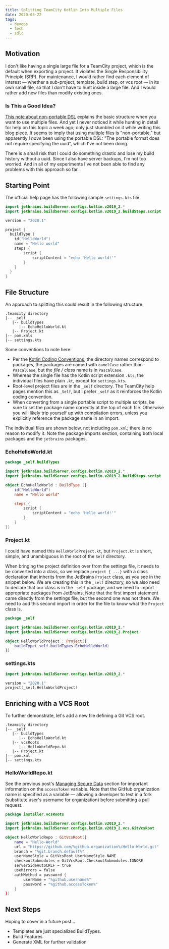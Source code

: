 ```yaml
---
title: Splitting TeamCity Kotlin Into Multiple Files
date: 2020-03-22
tags:
  - devops
  - tech
  - sdlc
---
```


## Motivation

I don't like having a single large file for a TeamCity project, which is the
default when exporting a project. It violates the Single Responsibility
Principle (SRP). For maintenance, I would rather find each element of interest
&mdash; whether a sub-project, template, build step, or vcs root &mdash; in its
own small file, so that I don't have to hunt inside a large file. And I would
rather add new files than modify existing ones.

### Is This a Good Idea?

[This note about non-portable
DSL](https://www.jetbrains.com/help/teamcity/kotlin-dsl.html#KotlinDSL-Non-PortableDSL)
explains the basic structure when you want to use multiple files. And yet I
never noticed it while hunting in detail for help on this topic a week ago; only just
stumbled on it while writing this blog piece. It seems to imply that using
multiple files is "non-portable," but apparently I _have_ been using the
portable DSL: "The portable format does not require specifying the uuid", which
I've not been doing.

There is a small risk that I could do something drastic and lose my build
history without a uuid. Since I also have server backups, I'm not too worried.
And in all of my experiments I've not been able to find any problems with this
approach so far.

## Starting Point

The official help page has the following sample `settings.kts` file:

```kotlin
import jetbrains.buildServer.configs.kotlin.v2019_2.*
import jetbrains.buildServer.configs.kotlin.v2019_2.buildSteps.script

version = "2020.1"

project {
  buildType {
    id("HelloWorld")
    name = "Hello world"
    steps {
        script {
            scriptContent = "echo 'Hello world!'"
        }
    }
  }
}
```

## File Structure

An approach to splitting this could result in the following structure:

```none
.teamcity directory
|-- _self
   |-- buildTypes
      |-- EchoHelloWorld.kt
   |-- Project.kt
|-- pom.xmls
|-- settings.kts
```

Some conventions to note here:

* Per the [Kotlin Coding
  Conventions](https://kotlinlang.org/docs/reference/coding-conventions.html),
  the directory names correspond to packages, the packages are named with
  `camelCase` rather than `PascalCase`, but the _file / class_ name is in
  `PascalCase`.
* Whereas the single file has the Kotlin script extension `.kts`, the individual
  files have plain `.kt`, except for `settings.kts`.
* Root-level project files are in the `_self` directory. The TeamCity help pages
  mention this as `_Self`, but I prefer `_self` as it reinforces the Kotlin
  coding convention.
* When converting from a single portable script to multiple scripts, be sure to
  set the package name correctly at the top of each file. Otherwise you will
  likely trip yourself up with compilation errors, unless you explicitly
  reference the package name in an import.

The individual files are shown below, not including `pom.xml`; there is no
reason to modify it. Note the package imports section, containing both local
packages and the `jetbrains` packages.

### EchoHelloWorld.kt

```kotlin
package _self.buildTypes

import jetbrains.buildServer.configs.kotlin.v2019_2.*
import jetbrains.buildServer.configs.kotlin.v2019_2.buildSteps.script

object EchoHelloWorld : BuildType ({
    id("HelloWorld")
    name = "Hello world"

    steps {
        script {
            scriptContent = "echo 'Hello world!'"
        }
    }
})
```

### Project.kt

I could have named this `HelloWorldProject.kt`, but `Project.kt` is short, simple,
and unambiguous in the root of the `Self` directory.

When bringing the project definition over from the settings file, it needs to be
converted into a class, so we replace `project { ...}` with a class declaration
that inherits from the JetBrains `Project` class, as you see in the snippet
below. We are creating this in the `_self` directory, so we also need to declare
that our class is in the `_self` package, and we need to import appropriate
packages from JetBrains. Note that the first import statement came directly
from the settings file, but the second one was not there. We need to add
this second import in order for the file to know what the `Project` class is.

```kotlin
package _self

import jetbrains.buildServer.configs.kotlin.v2019_2.*
import jetbrains.buildServer.configs.kotlin.v2019_2.Project

object HelloWorldProject : Project({
    buildType(_self.buildTypes.EchoHelloWorld)
})
```

### settings.kts

```kotlin
import jetbrains.buildServer.configs.kotlin.v2019_2.*

version = "2020.1"
project(_self.HelloWorldProject)
```

## Enriching with a VCS Root

To further demonstrate, let's add a new file defining a Git VCS root.

```none
.teamcity directory
|-- _self
   |-- buildTypes
      |-- EchoHelloWorld.kt
   |-- vcsRoots
      |-- HelloWorldRepo.kt
   |-- Project.kt
|-- pom.xml
|-- settings.kts
```

### HelloWorldRepo.kt

See the previous post's [Managing Secure
Data](/archive/2020/03/21/infrastructure-as-code-in-teamcity/#managing-secure-data)
section for important information on the `accessToken` variable. Note that the
GitHub organization name is specified as a variable &mdash; allowing a developer
to test in a fork (substitute user's username for organization) before
submitting a pull request.

```kotlin
package installer.vcsRoots

import jetbrains.buildServer.configs.kotlin.v2019_2.*
import jetbrains.buildServer.configs.kotlin.v2019_2.vcs.GitVcsRoot

object HelloWorldRepo : GitVcsRoot({
    name = "Hello-World"
    url = "https://github.com/%github.organization%/Hello-World.git"
    branch = "%git.branch.default%"
    userNameStyle = GitVcsRoot.UserNameStyle.NAME
    checkoutSubmodules = GitVcsRoot.CheckoutSubmodules.IGNORE
    serverSideAutoCRLF = true
    useMirrors = false
    authMethod = password {
        userName = "%github.username%"
        password = "%github.accessToken%"
    }
})
```

## Next Steps

Hoping to cover in a future post...

* Templates are just specialized BuildTypes.
* Build Features
* Generate XML for further validation
